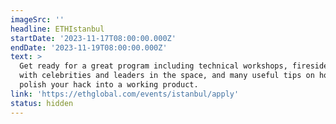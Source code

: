 ```yaml
---
imageSrc: ''
headline: ETHIstanbul
startDate: '2023-11-17T08:00:00.000Z'
endDate: '2023-11-19T08:00:00.000Z'
text: >
  Get ready for a great program including technical workshops, fireside chats
  with celebrities and leaders in the space, and many useful tips on how to
  polish your hack into a working product.
link: 'https://ethglobal.com/events/istanbul/apply'
status: hidden
---
```






